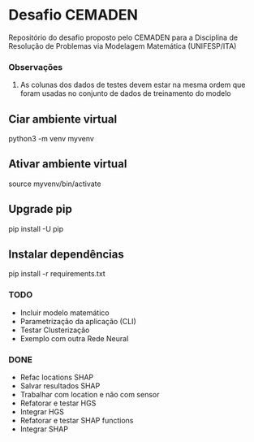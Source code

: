 # Desafio CEMADEN
Repositório do desafio proposto pelo CEMADEN para a Disciplina de Resolução de Problemas via Modelagem Matemática (UNIFESP/ITA)


### Observações

1) As colunas dos dados de testes devem estar na mesma ordem que foram usadas no conjunto de dados de treinamento do modelo

## Ciar ambiente virtual
python3 -m venv myvenv

## Ativar ambiente virtual
source myvenv/bin/activate

## Upgrade pip
pip install -U pip

## Instalar dependências
pip install -r requirements.txt



### TODO

- Incluir modelo matemático
- Parametrização da aplicação (CLI)
- Testar Clusterização
- Exemplo com outra Rede Neural


### DONE

- Refac locations SHAP
- Salvar resultados SHAP
- Trabalhar com location e não com sensor
- Refatorar e testar HGS
- Integrar HGS
- Refatorar e testar SHAP functions
- Integrar SHAP